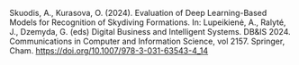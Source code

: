 Skuodis, A., Kurasova, O. (2024). Evaluation of Deep Learning-Based Models for Recognition of Skydiving Formations. In: Lupeikienė, A., Ralyté, J., Dzemyda, G. (eds) Digital Business and Intelligent Systems. DB&IS 2024. Communications in Computer and Information Science, vol 2157. Springer, Cham. https://doi.org/10.1007/978-3-031-63543-4_14
